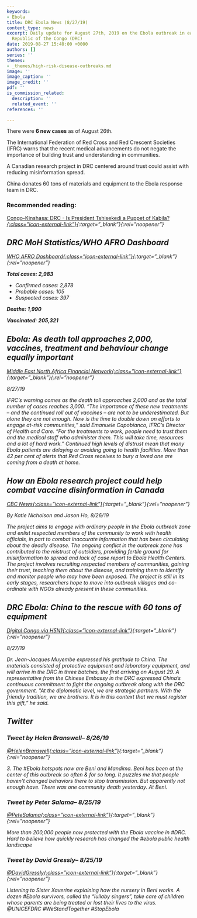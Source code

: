 ```yaml
---
keywords:
- Ebola
title: DRC Ebola News (8/27/19)
content_type: news
excerpt: Daily update for August 27th, 2019 on the Ebola outbreak in eastern Democratic
  Republic of the Congo (DRC)
date: 2019-08-27 15:40:00 +0000
authors: []
series: ''
themes:
- _themes/high-risk-disease-outbreaks.md
image: ''
image_caption: ''
image_credit: ''
pdf: ''
is_commission_related:
  description: ''
  related_event: ''
references: ''

---
```

There were **6 new cases** as of August 26th.

The International Federation of Red Cross and Red Crescent Societies (IFRC) warns that the recent medical advancements do not negate the importance of building trust and understanding in communities.

A Canadian research project in DRC centered around trust could assist with reducing misinformation spread.

China donates 60 tons of materials and equipment to the Ebola response team in DRC.

### Recommended reading:

[Congo-Kinshasa: DRC - Is President Tshisekedi a Puppet of Kabila?<i/>{:class=”icon-external-link”}](https://allafrica.com/stories/201908270043.html){:target=”_blank”}{:rel=”noopener”}

## DRC MoH Statistics/WHO AFRO Dashboard

[WHO AFRO Dashboard<i/>{:class=”icon-external-link”}](https://who.maps.arcgis.com/apps/opsdashboard/index.html#/e70c3804f6044652bc37cce7d8fcef6c){:target=”_blank”}{:rel=”noopener”}

**Total cases: 2,983**

* Confirmed cases: 2,878
* Probable cases: 105
* Suspected cases: 397

**Deaths: 1,990**

**Vaccinated**: **205,321**

## Ebola: As death toll approaches 2,000, vaccines, treatment and behaviour change equally important

[_Middle East North Africa Financial Network_<i/>{:class=”icon-external-link”}](https://menafn.com/1098931551/Ebola-As-death-toll-approaches-2000-vaccines-treatment-and-behaviour-change-equally-important){:target=”_blank”}{:rel=”noopener”}

_8/27/19_

IFRC’s warning comes as the death toll approaches 2,000 and as the total number of cases reaches 3,000. “The importance of these new treatments – and the continued roll out of vaccines – are not to be underestimated. But alone they are not enough. Now is the time to double down on efforts to engage at-risk communities,” said Emanuele Capobianco, IFRC’s Director of Health and Care. “For the treatments to work, people need to trust them and the medical staff who administer them. This will take time, resources and a lot of hard work.” Continued high levels of distrust mean that many Ebola patients are delaying or avoiding going to health facilities. More than 42 per cent of alerts that Red Cross receives to bury a loved one are coming from a death at home.

## How an Ebola research project could help combat vaccine disinformation in Canada

[_CBC News_<i/>{:class=”icon-external-link”}](https://www.cbc.ca/news/health/ebola-research-vaccine-public-health-1.5249602){:target=”_blank”}{:rel=”noopener”}

_By Katie Nicholson and Jason Ho, 8/26/19_

The project aims to engage with ordinary people in the Ebola outbreak zone and enlist respected members of the community to work with health officials, in part to combat inaccurate information that has been circulating about the deadly disease. The ongoing conflict in the outbreak zone has contributed to the mistrust of outsiders, providing fertile ground for misinformation to spread and lack of case report to Ebola Health Centers. The project involves recruiting respected members of communities, gaining their trust, teaching them about the disease, and training them to identify and monitor people who may have been exposed. The project is still in its early stages, researchers hope to move into outbreak villages and co-ordinate with NGOs already present in these communities.

## DRC Ebola: China to the rescue with 60 tons of equipment

[_Digital Congo via H5N1_<i/>{:class=”icon-external-link”}](https://crofsblogs.typepad.com/h5n1/2019/08/drc-ebola-china-to-the-rescue-with-60-tons-of-equipment.html){:target=”_blank”}{:rel=”noopener”}

_8/27/19_

Dr. Jean-Jacques Muyembe expressed his gratitude to China. The materials consisted of protective equipment and laboratory equipment, and will arrive in the DRC in three batches, the first arriving on August 29. A representative from the Chinese Embassy in the DRC expressed China’s continuous commitment to fight the ongoing outbreak along with the DRC government. "At the diplomatic level, we are strategic partners. With the friendly tradition, we are brothers. It is in this context that we must register this gift,” he said.

## Twitter

### Tweet by Helen Branswell– 8/26/19

[@HelenBranswell<i/>{:class=”icon-external-link”}](https://twitter.com/HelenBranswell/status/1166171066215129089){:target=”_blank”}{:rel=”noopener”}

3\. The #Ebola hotspots now are Beni and Mandima. Beni has been at the center of this outbreak so often & for so long. It puzzles me that people haven't changed behaviors there to stop transmission. But apparently not enough have. There was one community death yesterday. At Beni.

### Tweet by Peter Salama– 8/25/19

[@PeteSalama<i/>{:class=”icon-external-link”}](https://twitter.com/PeteSalama/status/1165544588133752832){:target=”_blank”}{:rel=”noopener”}

More than 200,000 people now protected with the Ebola vaccine in #DRC. Hard to believe how quickly research has changed the #ebola public health landscape

### Tweet by David Gressly– 8/25/19

[@DavidGressly<i/>{:class=”icon-external-link”}](https://twitter.com/DavidGressly/status/1165582319618596865){:target=”_blank”}{:rel=”noopener”}

Listening to Sister Xaverine explaining how the nursery in Beni works. A dozen #Ebola survivors, called the “lullaby singers”, take care of children whose parents are being treated or lost their lives to the virus. @UNICEFDRC #WeStandTogether #StopEbola